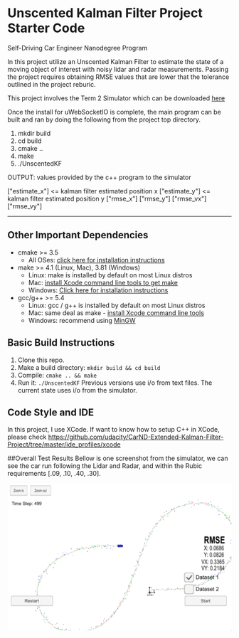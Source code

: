 # Unscented Kalman Filter Project Starter Code
Self-Driving Car Engineer Nanodegree Program

[simulator]: ./screenshots/results.png  "simulator image"

In this project utilize an Unscented Kalman Filter to estimate the state of a moving object of interest with noisy lidar and radar measurements. Passing the project requires obtaining RMSE values that are lower that the tolerance outlined in the project reburic.

This project involves the Term 2 Simulator which can be downloaded [here](https://github.com/udacity/self-driving-car-sim/releases)

Once the install for uWebSocketIO is complete, the main program can be built and ran by doing the following from the project top directory.

1. mkdir build
2. cd build
3. cmake ..
4. make
5. ./UnscentedKF


OUTPUT: values provided by the c++ program to the simulator

["estimate_x"] <= kalman filter estimated position x
["estimate_y"] <= kalman filter estimated position y
["rmse_x"]
["rmse_y"]
["rmse_vx"]
["rmse_vy"]

---

## Other Important Dependencies
* cmake >= 3.5
  * All OSes: [click here for installation instructions](https://cmake.org/install/)
* make >= 4.1 (Linux, Mac), 3.81 (Windows)
  * Linux: make is installed by default on most Linux distros
  * Mac: [install Xcode command line tools to get make](https://developer.apple.com/xcode/features/)
  * Windows: [Click here for installation instructions](http://gnuwin32.sourceforge.net/packages/make.htm)
* gcc/g++ >= 5.4
  * Linux: gcc / g++ is installed by default on most Linux distros
  * Mac: same deal as make - [install Xcode command line tools](https://developer.apple.com/xcode/features/)
  * Windows: recommend using [MinGW](http://www.mingw.org/)

## Basic Build Instructions

1. Clone this repo.
2. Make a build directory: `mkdir build && cd build`
3. Compile: `cmake .. && make`
4. Run it: `./UnscentedKF` Previous versions use i/o from text files.  The current state uses i/o
from the simulator.

## Code Style and IDE
In this project, I use XCode. If want to know how to setup C++ in XCode, please check https://github.com/udacity/CarND-Extended-Kalman-Filter-Project/tree/master/ide_profiles/xcode

##Overall Test Results
Bellow is one screenshot from the simulator, we can see the car run following the Lidar and Radar, and within the Rubic requirements [.09, .10, .40, .30].

![simulator][simulator]
